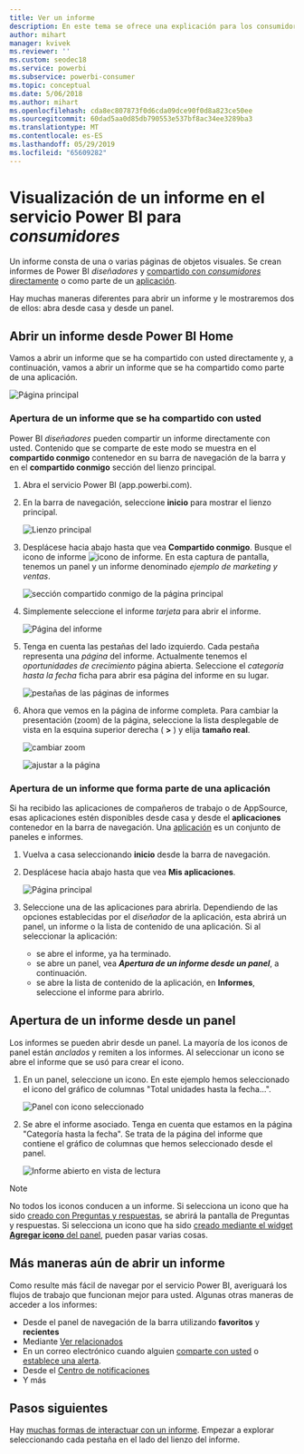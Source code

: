```yaml
---
title: Ver un informe
description: En este tema se ofrece una explicación para los consumidores y los usuarios finales de Power BI sobre cómo abrir y ver un informe de Power BI.
author: mihart
manager: kvivek
ms.reviewer: ''
ms.custom: seodec18
ms.service: powerbi
ms.subservice: powerbi-consumer
ms.topic: conceptual
ms.date: 5/06/2018
ms.author: mihart
ms.openlocfilehash: cda8ec807873f0d6cda09dce90f0d8a823ce50ee
ms.sourcegitcommit: 60dad5aa0d85db790553e537bf8ac34ee3289ba3
ms.translationtype: MT
ms.contentlocale: es-ES
ms.lasthandoff: 05/29/2019
ms.locfileid: "65609282"
---
```

# <a name="view-a-report-in-power-bi-service-for-consumers"></a>Visualización de un informe en el servicio Power BI para *consumidores*
Un informe consta de una o varias páginas de objetos visuales. Se crean informes de Power BI *diseñadores* y [compartido con *consumidores* directamente](end-user-shared-with-me.md) o como parte de un [aplicación](end-user-apps.md). 

Hay muchas maneras diferentes para abrir un informe y le mostraremos dos de ellos: abra desde casa y desde un panel. 

<!-- add art-->


## <a name="open-a-report-from-power-bi-home"></a>Abrir un informe desde Power BI Home
Vamos a abrir un informe que se ha compartido con usted directamente y, a continuación, vamos a abrir un informe que se ha compartido como parte de una aplicación.

   ![Página principal](./media/end-user-report-open/power-bi-home.png)

### <a name="open-a-report-that-has-been-shared-with-you"></a>Apertura de un informe que se ha compartido con usted
Power BI *diseñadores* pueden compartir un informe directamente con usted. Contenido que se comparte de este modo se muestra en el **compartido conmigo** contenedor en su barra de navegación de la barra y en el **compartido conmigo** sección del lienzo principal.

1. Abra el servicio Power BI (app.powerbi.com).

2. En la barra de navegación, seleccione **inicio** para mostrar el lienzo principal.  

   ![Lienzo principal](./media/end-user-report-open/power-bi-select-home-new.png)
   
3. Desplácese hacia abajo hasta que vea **Compartido conmigo**. Busque el icono de informe ![icono de informe](./media/end-user-report-open/power-bi-report-icon.png). En esta captura de pantalla, tenemos un panel y un informe denominado *ejemplo de marketing y ventas*. 
   
   ![sección compartido conmigo de la página principal](./media/end-user-report-open/power-bi-shared-new.png)

4. Simplemente seleccione el informe *tarjeta* para abrir el informe.

   ![Página del informe](./media/end-user-report-open/power-bi-filter-pane.png)

5. Tenga en cuenta las pestañas del lado izquierdo.  Cada pestaña representa una *página* del informe. Actualmente tenemos el *oportunidades de crecimiento* página abierta. Seleccione el *categoría hasta la fecha* ficha para abrir esa página del informe en su lugar. 

   ![pestañas de las páginas de informes](./media/end-user-report-open/power-bi-tab-new.png)

6. Ahora que vemos en la página de informe completa. Para cambiar la presentación (zoom) de la página, seleccione la lista desplegable de vista en la esquina superior derecha ( **>** ) y elija **tamaño real**.

   ![cambiar zoom](./media/end-user-report-open/power-bi-fit-new.png)

   ![ajustar a la página](./media/end-user-report-open/power-bi-actual-size.png)

### <a name="open-a-report-that-is-part-of-an-app"></a>Apertura de un informe que forma parte de una aplicación
Si ha recibido las aplicaciones de compañeros de trabajo o de AppSource, esas aplicaciones estén disponibles desde casa y desde el **aplicaciones** contenedor en la barra de navegación. Una [aplicación](end-user-apps.md) es un conjunto de paneles e informes.

1. Vuelva a casa seleccionando **inicio** desde la barra de navegación.

7. Desplácese hacia abajo hasta que vea **Mis aplicaciones**.

   ![Página principal](./media/end-user-report-open/power-bi-my-apps.png)

8. Seleccione una de las aplicaciones para abrirla. Dependiendo de las opciones establecidas por el *diseñador* de la aplicación, esta abrirá un panel, un informe o la lista de contenido de una aplicación. Si al seleccionar la aplicación:
    - se abre el informe, ya ha terminado.
    - se abre un panel, vea ***Apertura de un informe desde un panel***, a continuación.
    - se abre la lista de contenido de la aplicación, en **Informes**, seleccione el informe para abrirlo.


## <a name="open-a-report-from-a-dashboard"></a>Apertura de un informe desde un panel
Los informes se pueden abrir desde un panel. La mayoría de los iconos de panel están *anclados* y remiten a los informes. Al seleccionar un icono se abre el informe que se usó para crear el icono. 

1. En un panel, seleccione un icono. En este ejemplo hemos seleccionado el icono del gráfico de columnas "Total unidades hasta la fecha...".

    ![Panel con icono seleccionado](./media/end-user-report-open/power-bi-dashboard-new.png)

2.  Se abre el informe asociado. Tenga en cuenta que estamos en la página "Categoría hasta la fecha". Se trata de la página del informe que contiene el gráfico de columnas que hemos seleccionado desde el panel.

    ![Informe abierto en vista de lectura](./media/end-user-report-open/power-bi-report-newer.png)

> [!NOTE]
> No todos los iconos conducen a un informe. Si selecciona un icono que ha sido [creado con Preguntas y respuestas](end-user-q-and-a.md), se abrirá la pantalla de Preguntas y respuestas. Si selecciona un icono que ha sido [creado mediante el widget **Agregar icono** del panel](../service-dashboard-add-widget.md), pueden pasar varias cosas.  


##  <a name="still-more-ways-to-open-a-report"></a>Más maneras aún de abrir un informe
Como resulte más fácil de navegar por el servicio Power BI, averiguará los flujos de trabajo que funcionan mejor para usted. Algunas otras maneras de acceder a los informes:
- Desde el panel de navegación de la barra utilizando **favoritos** y **recientes**    
- Mediante [Ver relacionados](end-user-related.md)    
- En un correo electrónico cuando alguien [comparte con usted](../service-share-reports.md) o [establece una alerta](end-user-alerts.md).    
- Desde el [Centro de notificaciones](end-user-notification-center.md)    
- Y más

## <a name="next-steps"></a>Pasos siguientes
Hay [muchas formas de interactuar con un informe](end-user-reading-view.md).  Empezar a explorar seleccionando cada pestaña en el lado del lienzo del informe.

